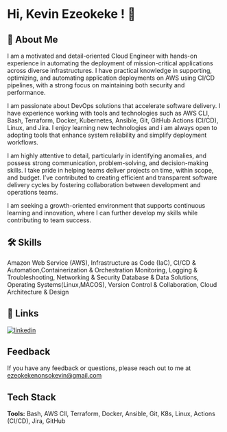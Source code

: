 
# Hi, Kevin Ezeokeke ! 👋


## 🚀 About Me
I am a  motivated and detail-oriented  Cloud Engineer with hands-on experience in automating the deployment of mission-critical applications across diverse infrastructures. I have practical knowledge in supporting, optimizing, and automating application deployments on AWS using CI/CD pipelines, with a strong focus on maintaining both security and performance.

I am passionate about DevOps solutions that accelerate software delivery. I have experience working with tools and technologies such as AWS CLI, Bash, Terraform, Docker, Kubernetes, Ansible, Git, GitHub Actions (CI/CD), Linux, and Jira. I enjoy learning new technologies and i am always open to adopting tools that enhance system reliability and simplify deployment workflows.

I am highly attentive to detail, particularly in identifying anomalies, and possess strong communication, problem-solving, and decision-making skills. I take pride in helping teams deliver projects on time, within scope, and budget. I’ve contributed to creating efficient and transparent software delivery cycles by fostering collaboration between development and operations teams.

I am seeking a growth-oriented environment that supports continuous learning and innovation, where I can further develop my skills while contributing to team success.
## 🛠 Skills
Amazon Web Service (AWS), Infrastructure as Code (IaC), CI/CD & Automation,Containerization & Orchestration Monitoring, Logging & Troubleshooting, Networking & Security Database & Data Solutions, Operating Systems(Linux,MACOS), Version Control & Collaboration, Cloud Architecture & Design
## 🔗 Links
[![linkedin](https://img.shields.io/badge/linkedin-0A66C2?style=for-the-badge&logo=linkedin&logoColor=white)](https://www.linkedin.com/in/kevin-ezeokeke-74ba1b216/)


## Feedback

If you have any feedback or questions, please reach out to me at ezeokekenonsokevin@gmail.com 


## Tech Stack

**Tools:** Bash, AWS ClI, Terraform, Docker, Ansible, Git, K8s, Linux, Actions (CI/CD), Jira, GitHub


